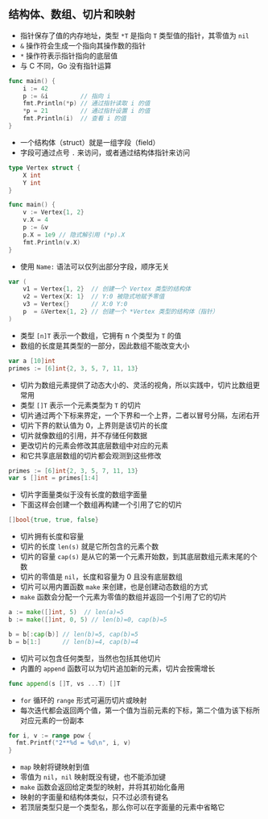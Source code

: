 ## 结构体、数组、切片和映射

- 指针保存了值的内存地址，类型 `*T` 是指向 `T` 类型值的指针，其零值为 `nil`
- `&` 操作符会生成一个指向其操作数的指针
- `*` 操作符表示指针指向的底层值
- 与 C 不同，Go 没有指针运算

```go
func main() {
	i := 42
	p := &i         // 指向 i
	fmt.Println(*p) // 通过指针读取 i 的值
	*p = 21         // 通过指针设置 i 的值
	fmt.Println(i)  // 查看 i 的值
}
```

- 一个结构体（struct）就是一组字段（field）
- 字段可通过点号 `.` 来访问，或者通过结构体指针来访问

```go
type Vertex struct {
	X int
	Y int
}

func main() {
	v := Vertex{1, 2}
	v.X = 4
	p := &v
	p.X = 1e9 // 隐式解引用 (*p).X
	fmt.Println(v.X)
}
```

- 使用 `Name:` 语法可以仅列出部分字段，顺序无关

```go
var (
	v1 = Vertex{1, 2}  // 创建一个 Vertex 类型的结构体
	v2 = Vertex{X: 1}  // Y:0 被隐式地赋予零值
	v3 = Vertex{}      // X:0 Y:0
	p  = &Vertex{1, 2} // 创建一个 *Vertex 类型的结构体（指针）
)
```

- 类型 `[n]T` 表示一个数组，它拥有 n 个类型为 `T` 的值
- 数组的长度是其类型的一部分，因此数组不能改变大小

```go
var a [10]int
primes := [6]int{2, 3, 5, 7, 11, 13}
```

- 切片为数组元素提供了动态大小的、灵活的视角，所以实践中，切片比数组更常用
- 类型 `[]T` 表示一个元素类型为 `T` 的切片
- 切片通过两个下标来界定，一个下界和一个上界，二者以冒号分隔，左闭右开
- 切片下界的默认值为 0，上界则是该切片的长度
- 切片就像数组的引用，并不存储任何数据
- 更改切片的元素会修改其底层数组中对应的元素
- 和它共享底层数组的切片都会观测到这些修改

```go
primes := [6]int{2, 3, 5, 7, 11, 13}
var s []int = primes[1:4]
```

- 切片字面量类似于没有长度的数组字面量
- 下面这样会创建一个数组再构建一个引用了它的切片

```go
[]bool{true, true, false}
```

- 切片拥有长度和容量
- 切片的长度 `len(s)` 就是它所包含的元素个数
- 切片的容量 `cap(s)` 是从它的第一个元素开始数，到其底层数组元素末尾的个数
- 切片的零值是 `nil`，长度和容量为 0 且没有底层数组
- 切片可以用内置函数 `make` 来创建，也是创建动态数组的方式
- `make` 函数会分配一个元素为零值的数组并返回一个引用了它的切片

```go
a := make([]int, 5)  // len(a)=5
b := make([]int, 0, 5) // len(b)=0, cap(b)=5

b = b[:cap(b)] // len(b)=5, cap(b)=5
b = b[1:]      // len(b)=4, cap(b)=4
```

- 切片可以包含任何类型，当然也包括其他切片
- 内置的 `append` 函数可以为切片追加新的元素，切片会按需增长

```go
func append(s []T, vs ...T) []T
```

- `for` 循环的 `range` 形式可遍历切片或映射
- 每次迭代都会返回两个值，第一个值为当前元素的下标，第二个值为该下标所对应元素的一份副本

```go
for i, v := range pow {
  fmt.Printf("2**%d = %d\n", i, v)
}
```

- `map` 映射将键映射到值
- 零值为 `nil`，`nil` 映射既没有键，也不能添加键
- `make` 函数会返回给定类型的映射，并将其初始化备用
- 映射的字面量和结构体类似，只不过必须有键名
- 若顶层类型只是一个类型名，那么你可以在字面量的元素中省略它
